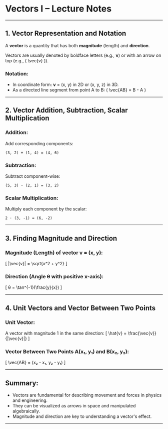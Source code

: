 
# Vectors I – Lecture Notes

---

## 1. Vector Representation and Notation

A **vector** is a quantity that has both **magnitude** (length) and **direction**.

Vectors are usually denoted by boldface letters (e.g., **v**) or with an arrow on top (e.g., \( \vec{v} \)).

### Notation:
- In coordinate form: **v** = (x, y) in 2D or (x, y, z) in 3D.
- As a directed line segment from point A to B: \( \vec{AB} = B - A \)

---

## 2. Vector Addition, Subtraction, Scalar Multiplication

### Addition:
Add corresponding components:
```
(3, 2) + (1, 4) = (4, 6)
```

### Subtraction:
Subtract component-wise:
```
(5, 3) - (2, 1) = (3, 2)
```

### Scalar Multiplication:
Multiply each component by the scalar:
```
2 · (3, -1) = (6, -2)
```

---

## 3. Finding Magnitude and Direction

### Magnitude (Length) of vector **v** = (x, y):
\[
|\vec{v}| = \sqrt{x^2 + y^2}
\]

### Direction (Angle θ with positive x-axis):
\[
θ = \tan^{-1}(\frac{y}{x})
\]

---

## 4. Unit Vectors and Vector Between Two Points

### Unit Vector:
A vector with magnitude 1 in the same direction:
\[
\hat{v} = \frac{\vec{v}}{|\vec{v}|}
\]

### Vector Between Two Points A(x₁, y₁) and B(x₂, y₂):
\[
\vec{AB} = (x₂ - x₁, y₂ - y₁)
\]

---

## Summary:
- Vectors are fundamental for describing movement and forces in physics and engineering.
- They can be visualized as arrows in space and manipulated algebraically.
- Magnitude and direction are key to understanding a vector's effect.

---
